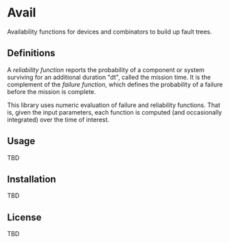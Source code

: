 # Avail

Availability functions for devices and combinators to build up fault trees.

## Definitions

A _reliability function_ reports the probability of a component or
system surviving for an additional duration "dt", called the mission
time.  It is the complement of the _failure function_, which defines
the probability of a failure before the mission is complete.

This library uses numeric evaluation of failure and reliability
functions. That is, given the input parameters, each function is
computed (and occasionally integrated) over the time of interest.

## Usage

TBD

## Installation

TBD

## License

TBD
